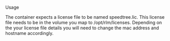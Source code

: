 Usage

The container expects a license file to be named speedtree.lic. This license file needs to be in the volume you map to /opt/rlm/licenses. Depending on the your license file details you will need to change the mac address and hostname accordingly.
